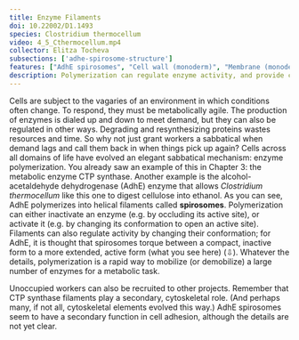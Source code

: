 ```yaml
---
title: Enzyme Filaments
doi: 10.22002/D1.1493
species: Clostridium thermocellum
video: 4_5_Cthermocellum.mp4
collector: Elitza Tocheva
subsections: ['adhe-spirosome-structure']
features: ["AdhE spirosomes", "Cell wall (monoderm)", "Membrane (monoderm)", "Ribosomes", "Surface layer"]
description: Polymerization can regulate enzyme activity, and provide cytoskeletal filaments, for bacteria like Clostridium thermocellum
---
```


Cells are subject to the vagaries of an environment in which conditions often change. To respond, they must be metabolically agile. The production of enzymes is dialed up and down to meet demand, but they can also be regulated in other ways. Degrading and resynthesizing proteins wastes resources and time. So why not just grant workers a sabbatical when demand lags and call them back in when things pick up again? Cells across all domains of life have evolved an elegant sabbatical mechanism: enzyme polymerization. You already saw an example of this in Chapter 3: the metabolic enzyme CTP synthase. Another example is the alcohol-acetaldehyde dehydrogenase (AdhE) enzyme that allows *Clostridium thermocellum* like this one to digest cellulose into ethanol. As you can see, AdhE polymerizes into helical filaments called **spirosomes**. Polymerization can either inactivate an enzyme (e.g. by occluding its active site), or activate it (e.g. by changing its conformation to open an active site). Filaments can also regulate activity by changing their conformation; for AdhE, it is thought that spirosomes torque between a compact, inactive form to a more extended, active form (what you see here) (⇩). Whatever the details, polymerization is a rapid way to mobilize (or demobilize) a large number of enzymes for a metabolic task.

Unoccupied workers can also be recruited to other projects. Remember that CTP synthase filaments play a secondary, cytoskeletal role. (And perhaps many, if not all, cytoskeletal elements evolved this way.) AdhE spirosomes seem to have a secondary function in cell adhesion, although the details are not yet clear.

